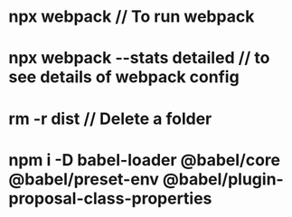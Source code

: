 # npx webpack // To run webpack

# npx webpack --stats detailed // to see details of webpack config

# rm -r dist // Delete a folder

# npm i -D babel-loader @babel/core @babel/preset-env @babel/plugin-proposal-class-properties